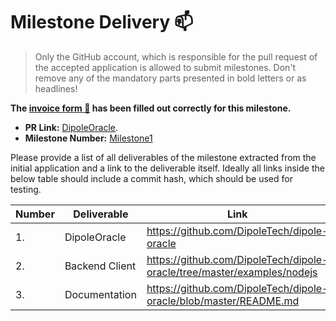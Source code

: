 # Milestone Delivery :mailbox:

> Only the GitHub account, which is responsible for the pull request of the accepted application is allowed to submit milestones. Don't remove any of the mandatory parts presented in bold letters or as headlines!

**The [invoice form :pencil:](https://forms.gle/8Wx7nxtq8fKrsuEz8) has been filled out correctly for this milestone.**

- **PR Link:** [DipoleOracle](https://github.com/w3f/Open-Grants-Program/pull/31).
- **Milestone Number:** [Milestone1](https://github.com/w3f/Open-Grants-Program/blob/master/applications/DipoleOracle.md#Milestone)

Please provide a list of all deliverables of the milestone extracted from the initial application and a link to the deliverable itself. Ideally all links inside the below table should include a commit hash, which should be used for testing.

| Number | Deliverable    | Link                                                                    | Notes |
| ------ | -------------- | ----------------------------------------------------------------------- | ----- |
| 1.     | DipoleOracle   | https://github.com/DipoleTech/dipole-oracle                             |       |
| 2.     | Backend Client | https://github.com/DipoleTech/dipole-oracle/tree/master/examples/nodejs |       |
| 3.     | Documentation  | https://github.com/DipoleTech/dipole-oracle/blob/master/README.md       |       |
